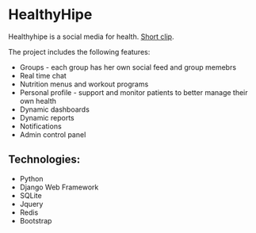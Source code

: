 # HealthyHipe

Healthyhipe is a social media for health.
[Short clip](https://drive.google.com/file/d/1pvN7JPLx6ok_mz96d6MOd53x35kvFQUA/view?usp=drive_web).

The project includes the following features:

 * Groups - each group has her own social feed and group memebrs
 * Real time chat
 * Nutrition menus and workout programs
 * Personal profile - support and monitor patients to better manage their own health
 * Dynamic dashboards
 * Dynamic reports
 * Notifications
 * Admin control panel
  
## Technologies:
 * Python
 * Django Web Framework 
 * SQLite
 * Jquery
 * Redis
 * Bootstrap
 

 
 

